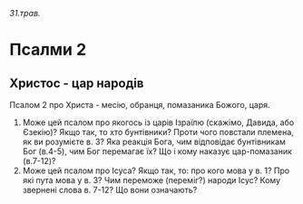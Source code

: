 
_31.трав._

# Псалми 2

## Христос - цар народів
Псалом 2 про Христа - месію, обранця, помазаника Божого, царя.
1. Може цей псалом про якогось із царів Ізраїлю (скажімо, Давида, або Єзекію)? Якщо так, то хто бунтівники? Проти чого повстали племена, як ви розумієте в. 3? Яка реакція Бога, чим відповідає бунтівникам Бог (в.4-5), чим Бог перемагає їх? Що і кому наказує цар-помазаник (в.7-12)?
2. Може цей псалом про Ісуса? Якщо так, то: про кого мова у в. 1? Про які пута мова у в. 3? Чим переможе (переміг?) народи Ісус? Кому звернені слова в. 7-12? Що вони означають?
